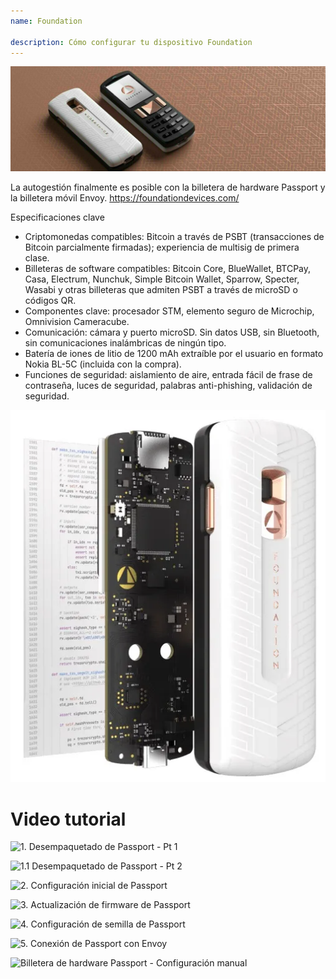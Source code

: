 ```yaml
---
name: Foundation

description: Cómo configurar tu dispositivo Foundation
---
```


![cover](assets/cover.jpeg)

La autogestión finalmente es posible con la billetera de hardware Passport y la billetera móvil Envoy. https://foundationdevices.com/

Especificaciones clave

- Criptomonedas compatibles: Bitcoin a través de PSBT (transacciones de Bitcoin parcialmente firmadas); experiencia de multisig de primera clase.
- Billeteras de software compatibles: Bitcoin Core, BlueWallet, BTCPay, Casa, Electrum, Nunchuk, Simple Bitcoin Wallet, Sparrow, Specter, Wasabi y otras billeteras que admiten PSBT a través de microSD o códigos QR.
- Componentes clave: procesador STM, elemento seguro de Microchip, Omnivision Cameracube.
- Comunicación: cámara y puerto microSD. Sin datos USB, sin Bluetooth, sin comunicaciones inalámbricas de ningún tipo.
- Batería de iones de litio de 1200 mAh extraíble por el usuario en formato Nokia BL-5C (incluida con la compra).
- Funciones de seguridad: aislamiento de aire, entrada fácil de frase de contraseña, luces de seguridad, palabras anti-phishing, validación de seguridad.

![device](assets/1.webp)

# Video tutorial

![1. Desempaquetado de Passport - Pt 1](https://youtu.be/rUGTWWUlCgU)

![1.1 Desempaquetado de Passport - Pt 2](https://youtu.be/IXj-s-7odFQ)

![2. Configuración inicial de Passport](https://youtu.be/o4VxtDdcFUU)

![3. Actualización de firmware de Passport](https://youtu.be/YZQF9ATUnHU)

![4. Configuración de semilla de Passport](https://youtu.be/3dmLeCnNGSI)

![5. Conexión de Passport con Envoy](https://youtu.be/x-EERNXlvrc)

![Billetera de hardware Passport - Configuración manual](https://youtu.be/UKzMHsjJFYU)
